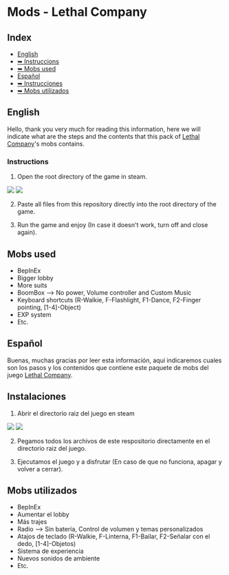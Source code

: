 # Mods - Lethal Company

## Index
* [English](#en)
* [➥    Instruccions](#en1)
* [➥    Mobs used](#en2)
* [Español](#es)
* [➥    Instrucciones](#es1)
* [➥    Mobs utilizados](#es2)


## English <a name="en"></a>
Hello, thank you very much for reading this information, here we will indicate what are the steps and the contents that this pack of [Lethal Company](https://store.steampowered.com/app/1966720/Lethal_Company/)'s  mobs contains.
### Instructions <a name="en1"></a>
1. Open the root directory of the game in steam.

<img src="https://steamuserimages-a.akamaihd.net/ugc/2258054217492477293/44A5F85782DE3CC7EC07AAF0E2C008D9F79E0575/" >
<img src="https://steamuserimages-a.akamaihd.net/ugc/2258054217492483717/B31DDFF059640636D9ADA69FD5C8060336D67793/">

2. Paste all files from this repository directly into the root directory of the game.

3. Run the game and enjoy (In case it doesn't work, turn off and close again).

## Mobs used <a name="en2"></a>
* BepInEx
* Bigger lobby
* More suits
* BoomBox --> No power, Volume controller and Custom Music
* Keyboard shortcuts (R-Walkie, F-Flashlight, F1-Dance, F2-Finger pointing, [1-4]-Object)
* EXP system
* Etc.


## Español <a name="es"></a>
Buenas, muchas gracias por leer esta información, aquí indicaremos cuales son los pasos y los contenidos que contiene este paquete de mobs del juego [Lethal Company](https://store.steampowered.com/app/1966720/Lethal_Company/).

## Instalaciones <a name="es1"></a>
1. Abrir el directorio raiz del juego en steam

<img src="https://steamuserimages-a.akamaihd.net/ugc/2258054217492477293/44A5F85782DE3CC7EC07AAF0E2C008D9F79E0575/" >
<img src="https://steamuserimages-a.akamaihd.net/ugc/2258054217492483717/B31DDFF059640636D9ADA69FD5C8060336D67793/">

2. Pegamos todos los archivos de este respositorio directamente en el directorio raiz del juego.

3. Ejecutamos el juego y a disfrutar (En caso de que no funciona, apagar y volver a cerrar).

## Mobs utilizados <a name="es2"></a>
* BepInEx
* Aumentar el lobby
* Más trajes
* Radio --> Sin batería, Control de volumen y temas personalizados
* Atajos de teclado (R-Walkie, F-Linterna, F1-Bailar, F2-Señalar con el dedo, [1-4]-Objetos)
* Sistema de experiencia
* Nuevos sonidos de ambiente
* Etc.


